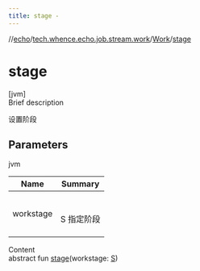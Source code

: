 ```yaml
---
title: stage -
---
```

//[echo](../../index.md)/[tech.whence.echo.job.stream.work](../index.md)/[Work](index.md)/[stage](stage.md)



# stage  
[jvm]  
Brief description  


设置阶段



## Parameters  
  
jvm  
  
|  Name|  Summary| 
|---|---|
| workstage| <br><br>S 指定阶段<br><br>
  
  
Content  
abstract fun [stage](stage.md)(workstage: [S](index.md))  



